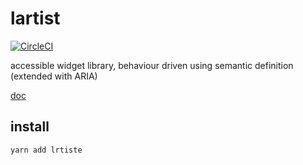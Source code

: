 # lartist

[![CircleCI](https://circleci.com/gh/lrtiste/lrtiste/tree/master.svg?style=svg)](https://circleci.com/gh/lrtiste/lrtiste/tree/master)

accessible widget library, behaviour driven using semantic definition (extended with ARIA)

[doc](https://lrtiste.github.io/www/)

## install

``yarn add lrtiste``
